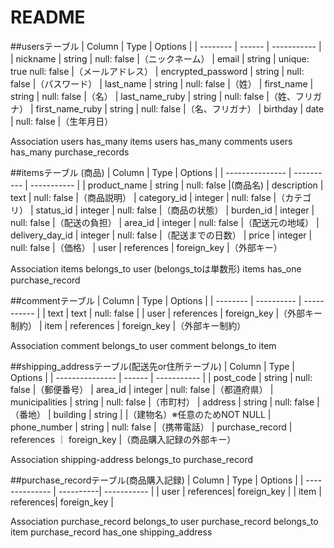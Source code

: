 # README

##usersテーブル
| Column             | Type     | Options                  |
| --------           | ------   | -----------              |
| nickname           | string   | null: false              |（ニックネーム）
| email              | string   | unique: true null: false |（メールアドレス）
| encrypted_password | string   | null: false              |（パスワード）
| last_name          | string   | null: false              |（姓）
| first_name         | string   | null: false              |（名）
| last_name_ruby     | string   | null: false              |（姓、フリガナ）
| first_name_ruby    | string   | null: false              |（名、フリガナ）
| birthday           | date     | null: false              |（生年月日）

Association
users has_many items
users has_many comments
users has_many  purchase_records


##itemsテーブル (商品)
| Column          | Type       | Options     |
| --------------- | ---------- | ----------- |
| product_name    | string     | null: false |(商品名)
| description     | text       | null: false |（商品説明）
| category_id     | integer    | null: false |（カテゴリ）
| status_id       | integer    | null: false |（商品の状態）
| burden_id       | integer    | null: false |（配送の負担）
| area_id         | integer    | null: false |（配送元の地域）
| delivery_day_id | integer    | null: false |（配送までの日数）
| price           | integer    | null: false |（価格）
| user            | references | foreign_key |（外部キー）

Association
items belongs_to user                           (belongs_toは単数形)
items has_one purchase_record

##commentテーブル
| Column   | Type       | Options     |
| -------- | ---------- | ----------- |
| text     | text       | null: false |
| user     | references | foreign_key |（外部キー制約）
| item     | references | foreign_key |（外部キー制約）

Association
comment belongs_to user
comment belongs_to item

##shipping_addressテーブル(配送先or住所テーブル)
| Column          | Type       | Options     |
| --------------- | ------     | ----------- |
| post_code       | string     | null: false |（郵便番号）
| area_id         | integer    | null: false |（都道府県）
| municipalities  | string     | null: false |（市町村）
| address         | string     | null: false |（番地）
| building        | string     |             |（建物名）※任意のためNOT NULL
| phone_number    | string     | null: false |（携帯電話）
| purchase_record | references ｜ foreign_key |（商品購入記録の外部キー）

Association
shipping-address belongs_to purchase_record


##purchase_recordテーブル(商品購入記録)
| Column         | Type      | Options     |
| -------------- | ----------| ----------- |
| user           | references| foreign_key |
| item           | references| foreign_key |

Association
purchase_record belongs_to user
purchase_record belongs_to item
purchase_record has_one shipping_address